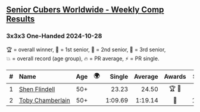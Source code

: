 <style>table {white-space: nowrap;}</style>
<link rel="stylesheet" type="text/css" href="/scw-comp/css/flags.css" />

## [Senior Cubers Worldwide - Weekly Comp Results](/scw-comp/results/)
### 3x3x3 One-Handed 2024-10-28

<span style="white-space: nowrap;">🏆 = overall winner</span>, <span style="white-space: nowrap;">🥇 = 1st senior</span>, <span style="white-space: nowrap;">🥈 = 2nd senior</span>, <span style="white-space: nowrap;">🥉 = 3rd senior</span>, <span style="white-space: nowrap;">💥 = overall record (age group)</span>, <span style="white-space: nowrap;">🔥 = PR average</span>, <span style="white-space: nowrap;">⚡ = PR single</span>.

| # | Name | Age | 🌍 | Single | Average | Awards | Solve 1 | Solve 2 | Solve 3 | Solve 4 | Solve 5 | Video |
| :--: | :-- | :--: | :--: | --: | --: | :--: | --: | --: | --: | --: | --: | :-- |
| 1 | [Shen Flindell](../../persons/shen_flindell/333oh.md) | 50+ | <i class="flag flag-AU" /> | 23.23 | 24.50 | 🏆 🥇 | 30.52 | 23.33 | 24.48 | 25.70 | 23.23 | [Desktop](https://www.facebook.com/745394767/videos/1192364798523876) / [Mobile](https://m.facebook.com/745394767/videos/1192364798523876) |
| 2 | [Toby Chamberlain](../../persons/toby_chamberlain/333oh.md) | 50+ | <i class="flag flag-AU" /> | 1:09.69 | 1:19.14 | 🥈 | 1:09.69 | 1:10.34 | 1:37.38 | DNS | DNS | [Desktop](https://www.facebook.com/events/946695540632554/permalink/955027746466000) / [Mobile](https://m.facebook.com/events/946695540632554?view=permalink&id=955027746466000) |

<!-- Global site tag (gtag.js) - Google Analytics -->
<script async src="https://www.googletagmanager.com/gtag/js?id=UA-86348435-3"></script>
<script>window.dataLayer = window.dataLayer || []; function gtag() {dataLayer.push(arguments);} gtag('js', new Date()); gtag('config', 'UA-86348435-3');</script>
